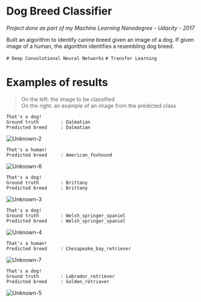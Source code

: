 
# Dog Breed Classifier

*Project done as part of my Machine Learning Nanodegree - Udacity - 2017* 

Built an algorithm to identify canine breed given an image of a dog. If given image of a human, the algorithm identifies a resembling dog breed.

`# Deep Convolutional Neural Networks` `# Transfer Learning`

# Examples of results


> On the left: the image to be classified <br>
> On the right: an example of an image from the predicted class 

```
That's a dog!
Ground truth 	 	: Dalmatian
Predicted breed 	: Dalmatian
```

![Unknown-2](https://i.imgur.com/CwKldnw.png)

```
That's a human!
Predicted breed 	: American_foxhound
```

![Unknown-6](https://i.imgur.com/VoeHCXR.png)

```
That's a dog!
Ground truth 	 	: Brittany
Predicted breed 	: Brittany
```

![Unknown-3](https://i.imgur.com/cwOqPrW.png)

```
That's a dog!
Ground truth 	 	: Welsh_springer_spaniel
Predicted breed 	: Welsh_springer_spaniel
```

![Unknown-4](https://i.imgur.com/NZ8Kx99.png)

```
That's a human!
Predicted breed 	: Chesapeake_bay_retriever
```

![Unknown-7](https://i.imgur.com/BLVwYiB.png)

```
That's a dog!
Ground truth 	 	: Labrador_retriever
Predicted breed 	: Golden_retriever
```
![Unknown-5](https://i.imgur.com/ARbj9t1.png)
